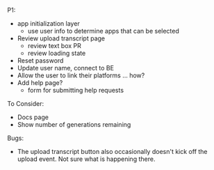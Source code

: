 P1:
* app initialization layer
  * use user info to determine apps that can be selected
* Review upload transcript page
  * review text box PR
  * review loading state
* Reset password
* Update user name, connect to BE
* Allow the user to link their platforms ... how?
* Add help page?
  * form for submitting help requests

To Consider:
* Docs page
* Show number of generations remaining

Bugs:
* The upload transcript button also occasionally doesn't kick off the upload event. Not sure
  what is happening there.
